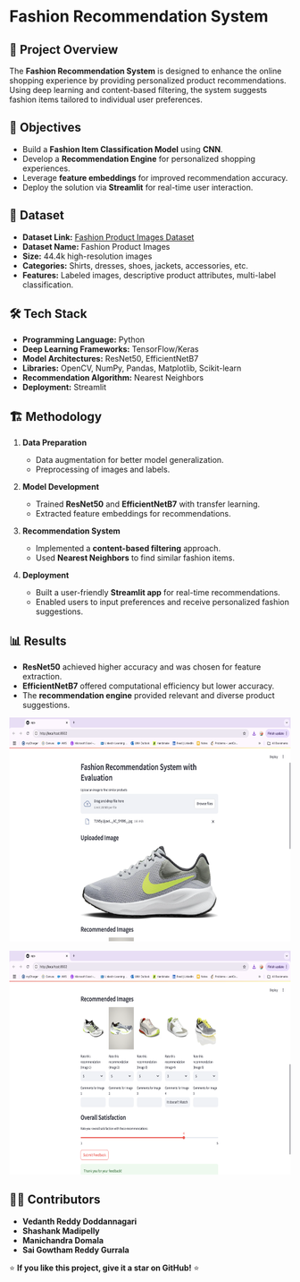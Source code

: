 # Fashion Recommendation System

## 📌 Project Overview
The **Fashion Recommendation System** is designed to enhance the online shopping experience by providing personalized product recommendations. Using deep learning and content-based filtering, the system suggests fashion items tailored to individual user preferences.

## 🎯 Objectives
- Build a **Fashion Item Classification Model** using **CNN**.
- Develop a **Recommendation Engine** for personalized shopping experiences.
- Leverage **feature embeddings** for improved recommendation accuracy.
- Deploy the solution via **Streamlit** for real-time user interaction.

## 📂 Dataset
- **Dataset Link:** [Fashion Product Images Dataset](https://www.kaggle.com/datasets/paramaggarwal/fashion-product-images-dataset)
- **Dataset Name:** Fashion Product Images
- **Size:** 44.4k high-resolution images
- **Categories:** Shirts, dresses, shoes, jackets, accessories, etc.
- **Features:** Labeled images, descriptive product attributes, multi-label classification.

## 🛠️ Tech Stack
- **Programming Language:** Python
- **Deep Learning Frameworks:** TensorFlow/Keras
- **Model Architectures:** ResNet50, EfficientNetB7
- **Libraries:** OpenCV, NumPy, Pandas, Matplotlib, Scikit-learn
- **Recommendation Algorithm:** Nearest Neighbors
- **Deployment:** Streamlit

## 🏗️ Methodology
1. **Data Preparation**
   - Data augmentation for better model generalization.
   - Preprocessing of images and labels.

2. **Model Development**
   - Trained **ResNet50** and **EfficientNetB7** with transfer learning.
   - Extracted feature embeddings for recommendations.

3. **Recommendation System**
   - Implemented a **content-based filtering** approach.
   - Used **Nearest Neighbors** to find similar fashion items.

4. **Deployment**
   - Built a user-friendly **Streamlit app** for real-time recommendations.
   - Enabled users to input preferences and receive personalized fashion suggestions.

## 📊 Results
- **ResNet50** achieved higher accuracy and was chosen for feature extraction.
- **EfficientNetB7** offered computational efficiency but lower accuracy.
- The **recommendation engine** provided relevant and diverse product suggestions.

<p align="center">
    <img src="output1.png" width="900" height="400">
</p>

<p align="center">
    <img src="output2.png" width="800" height="400">
</p>


## 👨‍💻 Contributors
- **Vedanth Reddy Doddannagari**
- **Shashank Madipelly**
- **Manichandra Domala**
- **Sai Gowtham Reddy Gurrala**


⭐ **If you like this project, give it a star on GitHub!** ⭐
